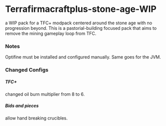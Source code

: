 # Terrafirmacraftplus-stone-age-WIP
a WIP pack for a TFC+ modpack centered around the stone age with no progression beyond. This is a pastorial-building focused pack that aims to remove the mining gameplay loop from TFC.

### Notes
Optifine must be installed and configured manually. Same goes for the JVM.

### Changed Configs
##### TFC+
changed oil burn multiplier from 8 to 6.
##### Bids and pieces
allow hand breaking crucibles.
